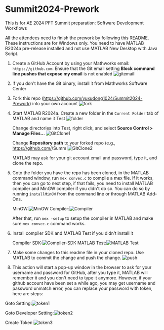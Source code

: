 # Summit2024-Prework

This is for AE 2024 PFT Summit preparation: Software Development Workflows

All the attendees need to finish the prework by following this README.  These instructions are for Windows only. You need to have MATLAB R2024a pre-release installed and not use MATLAB New Desktop with Java Script.

1. Create a GitHub Account by using your Mathworks email: `https://github.com`.  Ensure that the Git email setting **Block command line pushes that expose my email** is not enabled
   ![gitemail](gitemail.png) 

2. If you don't have the Git binary, install it from Mathworks Software Center

3. Fork this repo (https://github.com/yuxudong1024/Summit2024-Prework) into your own account ![fork](fork.png)

4. Start MATLAB R2024a.  Create a new folder in the `Current Folder` tab of MATLAB and name it Test
   ![folder](folder.png)
 
   Change directories into Test, right click, and select **Source Control > Manage Files...**
   ![GitClone1](GitClone1.png)

   Change **Repository path** to your forked repo (e.g., https://github.com/<git-hub-user-name>/Summ
   ![GitClone2](GitClone2.png)

   MATLAB may ask for your git account email and password, type it, and clone the repo.

6. Goto the folder you have the repo has been cloned, in the MATLAB command window, run `mex convec.c` to compile a mex file. If it works, then you can go to next step, if that fails, you need to install MATLAB compiler and MinGW compiler if you didn't do so. You can do so by running `installMinGW` from the command line or through MATLAB Add-Ons. 

    MinGW:![MinGW](MinGW.png) 
    Compiler:![Compiler](Compiler.png)

    After that, run `mex -setup` to setup the compiler in MATLAB and make sure `mex convec.c` command works.

7. Install compiler SDK and MATLAB Test if you didn't install it

    Compiler SDK:![Compiler-SDK](Compiler-SDK.png)
    MATLAB Test:![MATLAB Test](MATLAB-Test.png)

8. Make some changes to this readme file in your cloned repo. Use MATLAB to commit the change and push the change. ![push](push.png)

9. This action will start a pop-up window in the browser to ask for your username and password for GitHub, after you type it, MATLAB will remember it and you don't need to type it anymore. However, if your github account have been set a while ago, you may get username and password unmatch error, you can replace your password with token, here are steps:

  Goto Setting:![token1](token1.png)

  Goto Developer Setting:![token2](token2.png)

  Create Token:![token3](token3.png)



